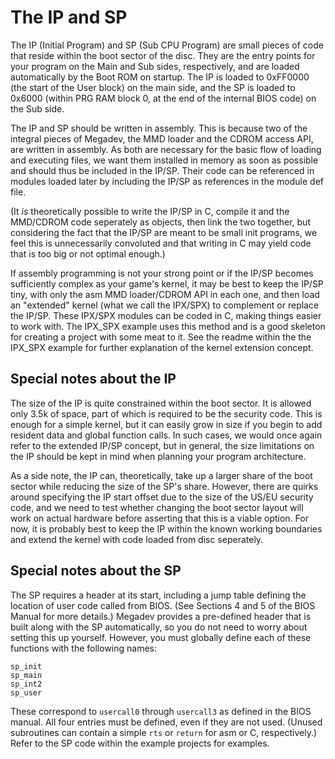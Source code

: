 # The IP and SP
The IP (Initial Program) and SP (Sub CPU Program) are small pieces of code that reside within the boot sector of the disc. They are the entry points for your program on the Main and Sub sides, respectively, and are loaded automatically by the Boot ROM on startup. The IP is loaded to 0xFF0000 (the start of the User block) on the main side, and the SP is loaded to 0x6000 (within PRG RAM block 0, at the end of the internal BIOS code) on the Sub side.

The IP and SP should be written in assembly. This is because two of the integral pieces of Megadev, the MMD loader and the CDROM access API, are written in assembly. As both are necessary for the basic flow of loading and executing files, we want them installed in memory as soon as possible and should thus be included in the IP/SP. Their code can be referenced in modules loaded later by including the IP/SP as references in the module def file.

(It *is* theoretically possible to write the IP/SP in C, compile it and the MMD/CDROM code seperately as objects, then link the two together, but considering the fact that the IP/SP are meant to be small init programs, we feel this is unnecessarily convoluted and that writing in C may yield code that is too big or not optimal enough.)

If assembly programming is not your strong point or if the IP/SP becomes sufficiently complex as your game's kernel, it may be best to keep the IP/SP tiny, with only the asm MMD loader/CDROM API in each one, and then load an "extended" kernel (what we call the IPX/SPX) to complement or replace the IP/SP. These IPX/SPX modules can be coded in C, making things easier to work with. The IPX_SPX example uses this method and is a good skeleton for creating a project with some meat to it. See the readme within the the IPX_SPX example for further explanation of the kernel extension concept.

## Special notes about the IP
The size of the IP is quite constrained within the boot sector. It is allowed only 3.5k of space, part of which is required to be the security code. This is enough for a simple kernel, but it can easily grow in size if you begin to add resident data and global function calls. In such cases, we would once again refer to the extended IP/SP concept, but in general, the size limitations on the IP should be kept in mind when planning your program architecture.

As a side note, the IP can, theoretically, take up a larger share of the boot sector while reducing the size of the SP's share. However, there are quirks around specifying the IP start offset due to the size of the US/EU security code, and we need to test whether changing the boot sector layout will work on actual hardware before asserting that this is a viable option. For now, it is probably best to keep the IP within the known working boundaries and extend the kernel with code loaded from disc seperately.

## Special notes about the SP
The SP requires a header at its start, including a jump table defining the location of user code called from BIOS. (See Sections 4 and 5 of the BIOS Manual for more details.) Megadev provides a pre-defined header that is built along with the SP automatically, so you do not need to worry about setting this up yourself. However, you must globally define each of these functions with the following names:

    sp_init
    sp_main
    sp_int2
    sp_user

These correspond to `usercall0` through `usercall3` as defined in the BIOS manual. All four entries must be defined, even if they are not used. (Unused subroutines can contain a simple `rts` or `return` for asm or C, respectively.) Refer to the SP code within the example projects for examples.
